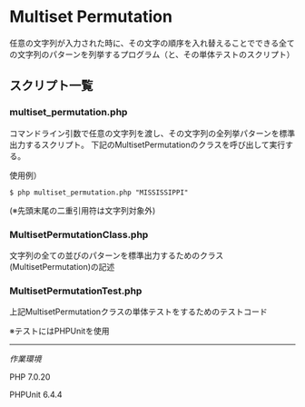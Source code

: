 # Multiset Permutation

任意の文字列が入力された時に、その文字の順序を入れ替えることでできる全ての文字列のパターンを列挙するプログラム（と、その単体テストのスクリプト）

## スクリプト一覧

### multiset_permutation.php

コマンドライン引数で任意の文字列を渡し、その文字列の全列挙パターンを標準出力するスクリプト。
下記のMultisetPermutationのクラスを呼び出して実行する。

使用例）

`$ php multiset_permutation.php "MISSISSIPPI"`

(※先頭末尾の二重引用符は文字列対象外)

### MultisetPermutationClass.php

文字列の全ての並びのパターンを標準出力するためのクラス(MultisetPermutation)の記述

### MultisetPermutationTest.php

上記MultisetPermutationクラスの単体テストをするためのテストコード

※テストにはPHPUnitを使用

--------

*作業環境*

PHP 7.0.20

PHPUnit 6.4.4
